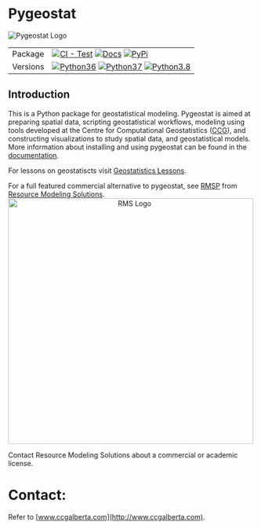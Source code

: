 # Pygeostat

<picture align="center">
  <source media="(prefers-color-scheme: dark)" srcset="http://www.ccgalberta.com/pygeostat/_images/pygeostat_logo.png">
  <img alt="Pygeostat Logo" src="http://www.ccgalberta.com/pygeostat/_images/pygeostat_logo.png">
</picture> 

|||
| --- | --- |
| Package | [![CI - Test](https://github.com/CcgAlberta/pygeostat/workflows/IntegrationCheck/badge.svg?branch=master)]( https://github.com/CcgAlberta/pygeostat) [![Docs](https://github.com/CcgAlberta/pygeostat/workflows/Documentation/badge.svg?branch=master)](https://www.ccgalberta.com/pygeostat/welcome.html) [![PyPi](https://badge.fury.io/py/pygeostat.svg)]([https://www.ccgalberta.com/pygeostat/welcome.htm](https://badge.fury.io/py/pygeostat))|
| Versions | [![Python36](https://img.shields.io/badge/python-3.6-blue.svg)](https://www.python.org/downloads/release/python-360) [![Python37](https://img.shields.io/badge/python-3.7-red.svg)](https://www.python.org/downloads/release/python-370) [![Python3.8](https://img.shields.io/badge/python-3.8-black.svg)](https://www.python.org/downloads/release/python-380)|


## Introduction

This is a Python package for geostatistical modeling. Pygeostat is aimed at preparing spatial data, scripting geostatistical workflows, modeling using tools developed at the Centre for Computational Geostatistics ([CCG](http://www.ccgalberta.com)), and constructing visualizations to study spatial data, and geostatistical models. More information about installing and using pygeostat can be found in the [documentation](http://www.ccgalberta.com/pygeostat/welcome.html).

For lessons on geostatiscts visit [Geostatistics Lessons](http://geostatisticslessons.com/).

For a full featured commercial alternative to pygeostat, see [RMSP](https://resourcemodelingsolutions.com/rmsp/) from [Resource Modeling Solutions](https://resourcemodelingsolutions.com). 
<picture align="center">
  <source media="(prefers-color-scheme: dark)" srcset="https://geostatisticslessons.com/images/icons/resource_modeling_solutions_logo.png">
  <img alt="RMS Logo" src="https://geostatisticslessons.com/images/icons/resource_modeling_solutions_logo.png" width="500px">
</picture> 

Contact Resource Modeling Solutions about a commercial or academic license.

# Contact:
Refer to [www.ccgalberta.com](http://www.ccgalberta.com).
